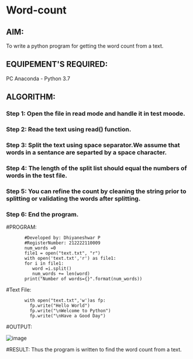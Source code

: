 # Word-count
## AIM:
To write a python program for getting the word count from a text.
## EQUIPEMENT'S REQUIRED: 
PC
Anaconda - Python 3.7
## ALGORITHM: 
### Step 1: Open the file in read mode and handle it in test moode.

### Step 2: Read the text using read() function.
 
### Step 3:  Split the text using space separator.We assume that words in a sentance are separted by a space character.

### Step 4:  The length of the split list should equal the numbers of words in the test file.

### Step 5: You can refine the count by cleaning the string prior to splitting or validating the words after splitting.

### Step 6: End the program.

#PROGRAM:
```
       #Developed by: Dhiyaneshwar P
       #RegisterNumber: 212222110009
       num_words =0
       file1 = open("text.txt", "r")
       with open('text.txt','r') as file1:
       for i in file1:
          word =i.split()
          num_words += len(word)
       print("Number of words={}".format(num_words))
```
#Text File:
```
       with open("text.txt",'w')as fp:
         fp.write("Hello World")
         fp.write("\nWelcome to Python")
         fp.write("\nHave a Good Day")
```
#OUTPUT:

![image](https://github.com/Dhiyanesh24/Word-count/assets/118362288/156d1a03-bf2a-46e6-9956-492e3682ee70)




   

     
#RESULT:
Thus the program is written to find the word count from a text.
